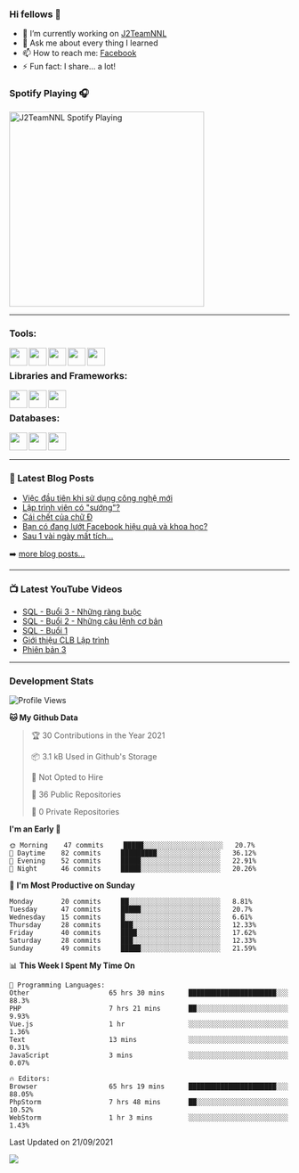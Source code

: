 ### Hi fellows 👋

- 🔭 I’m currently working on [J2TeamNNL]
- 💬 Ask me about every thing I learned
- 📫 How to reach me: [Facebook]
- ⚡ Fun fact: I share... a lot!


### Spotify Playing 🎧
[<img src="https://spotify-playing-git-master.j2teamnnl.vercel.app/api/spotify-playing" alt="J2TeamNNL Spotify Playing" width="350" />](https://open.spotify.com/user/31ghget3jspvgpjwbv5pcwli3smab)

---

### Tools:
<img align='left' height="32" width="32" src="https://cdn.jsdelivr.net/npm/simple-icons@4.8.0/icons/sublimetext.svg" />
<img align='left' height="32" width="32" src="https://cdn.jsdelivr.net/npm/simple-icons@4.8.0/icons/phpstorm.svg" />
<img align='left' height="32" width="32" src="https://cdn.jsdelivr.net/npm/simple-icons@4.8.0/icons/xampp.svg" />
<img align='left' height="32" width="32" src="https://cdn.jsdelivr.net/npm/simple-icons@4.8.0/icons/laragon.svg" />
<img align='left' height="32" width="32" src="https://cdn.jsdelivr.net/npm/simple-icons@4.8.0/icons/docker.svg" />
<br>

### Libraries and Frameworks:
<img align='left' height="32" width="32" src="https://cdn.jsdelivr.net/npm/simple-icons@4.8.0/icons/jquery.svg" />
<img align='left' height="32" width="32" src="https://cdn.jsdelivr.net/npm/simple-icons@4.8.0/icons/laravel.svg" />
<img align='left' height="32" width="32" src="https://cdn.jsdelivr.net/npm/simple-icons@4.8.0/icons/nuxt-dot-js.svg" />
<br>

### Databases:
<img align='left' height="32" width="32" src="https://cdn.jsdelivr.net/npm/simple-icons@4.8.0/icons/mysql.svg" />
<img align='left' height="32" width="32" src="https://cdn.jsdelivr.net/npm/simple-icons@4.8.0/icons/postgresql.svg" />
<img align='left' height="32" width="32" src="https://cdn.jsdelivr.net/npm/simple-icons@4.8.0/icons/elasticsearch.svg" />

<br>
<br>

---

### 📕 Latest Blog Posts
<!-- BLOG-POST-LIST:START -->
- [Việc đầu tiên khi sử dụng công nghệ mới](https://j2teamnnl.blogspot.com/2020/07/viec-au-tien-khi-su-dung-cong-nghe-moi.html)
- [Lập trình viên có "sướng"?](https://j2teamnnl.blogspot.com/2020/03/lap-trinh-vien-co.html)
- [Cái chết của chữ Đ](https://j2teamnnl.blogspot.com/2020/01/cai-chet-cua-chu.html)
- [Bạn có đang lướt Facebook hiệu quả và khoa học?](https://j2teamnnl.blogspot.com/2019/08/ban-co-ang-luot-web-hieu-qua-va-khoa-hoc.html)
- [Sau 1 vài ngày mất tích...](https://j2teamnnl.blogspot.com/2019/08/sau-1-vai-ngay-mat-tich.html)
<!-- BLOG-POST-LIST:END -->
➡️ [more blog posts...](https://j2teamnnl.blogspot.com)

---

### 📺 Latest YouTube Videos
<!-- YOUTUBE:START -->
- [SQL - Buổi 3 - Những ràng buộc](https://www.youtube.com/watch?v=d8-KYLxMPpM)
- [SQL - Buổi 2 - Những câu lệnh cơ bản](https://www.youtube.com/watch?v=8T0edb1AYUg)
- [SQL - Buổi 1](https://www.youtube.com/watch?v=-OCOG15SD1w)
- [Giới thiệu CLB Lập trình](https://www.youtube.com/watch?v=JL6Rnav6cwQ)
- [Phiên bản 3](https://www.youtube.com/watch?v=4mnEEnLgr2E)
<!-- YOUTUBE:END -->

---
### Development Stats
<!--START_SECTION:waka-->
![Profile Views](http://img.shields.io/badge/Profile%20Views-14-blue)

**🐱 My Github Data** 

> 🏆 30 Contributions in the Year 2021
 > 
> 📦 3.1 kB Used in Github's Storage 
 > 
> 🚫 Not Opted to Hire
 > 
> 📜 36 Public Repositories 
 > 
> 🔑 0 Private Repositories  
 > 
**I'm an Early 🐤** 

```text
🌞 Morning    47 commits     █████░░░░░░░░░░░░░░░░░░░░   20.7% 
🌆 Daytime    82 commits     █████████░░░░░░░░░░░░░░░░   36.12% 
🌃 Evening    52 commits     █████░░░░░░░░░░░░░░░░░░░░   22.91% 
🌙 Night      46 commits     █████░░░░░░░░░░░░░░░░░░░░   20.26%

```
📅 **I'm Most Productive on Sunday** 

```text
Monday       20 commits     ██░░░░░░░░░░░░░░░░░░░░░░░   8.81% 
Tuesday      47 commits     █████░░░░░░░░░░░░░░░░░░░░   20.7% 
Wednesday    15 commits     █░░░░░░░░░░░░░░░░░░░░░░░░   6.61% 
Thursday     28 commits     ███░░░░░░░░░░░░░░░░░░░░░░   12.33% 
Friday       40 commits     ████░░░░░░░░░░░░░░░░░░░░░   17.62% 
Saturday     28 commits     ███░░░░░░░░░░░░░░░░░░░░░░   12.33% 
Sunday       49 commits     █████░░░░░░░░░░░░░░░░░░░░   21.59%

```


📊 **This Week I Spent My Time On** 

```text
💬 Programming Languages: 
Other                    65 hrs 30 mins      ██████████████████████░░░   88.3% 
PHP                      7 hrs 21 mins       ██░░░░░░░░░░░░░░░░░░░░░░░   9.93% 
Vue.js                   1 hr                ░░░░░░░░░░░░░░░░░░░░░░░░░   1.36% 
Text                     13 mins             ░░░░░░░░░░░░░░░░░░░░░░░░░   0.31% 
JavaScript               3 mins              ░░░░░░░░░░░░░░░░░░░░░░░░░   0.07%

🔥 Editors: 
Browser                  65 hrs 19 mins      ██████████████████████░░░   88.05% 
PhpStorm                 7 hrs 48 mins       ██░░░░░░░░░░░░░░░░░░░░░░░   10.52% 
WebStorm                 1 hr 3 mins         ░░░░░░░░░░░░░░░░░░░░░░░░░   1.43%

```


 Last Updated on 21/09/2021
<!--END_SECTION:waka-->

<img align="left" src="https://github-readme-stats-git-master.j2teamnnl.vercel.app/api?username=J2TeamNNL&show_icons=true&hide_border=true" />


[J2TeamNNL]: https://j2teamnnl.com/
[Facebook]: https://fb.me/j2teamnnl
